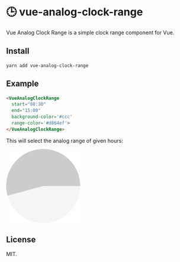 # 🕒 vue-analog-clock-range

Vue Analog Clock Range is a simple clock range component for Vue.

## Install

```
yarn add vue-analog-clock-range
```

## Example

```html
<VueAnalogClockRange
  start="08:30"
  end="15:00"
  background-color='#ccc'
  range-color='#d864ef'>
</VueAnalogClockRange>
```

This will select the analog range of given hours:

<img src="./resources/screenshot.png" width="200">

## License

MIT.
